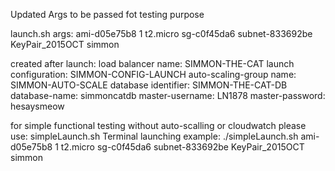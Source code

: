 Updated Args to be passed fot testing purpose

launch.sh args:
ami-d05e75b8 1 t2.micro sg-c0f45da6 subnet-833692be KeyPair_2015OCT simmon

created after launch:
load balancer name: SIMMON-THE-CAT
launch configuration: SIMMON-CONFIG-LAUNCH
auto-scaling-group name: SIMMON-AUTO-SCALE
database identifier: SIMMON-THE-CAT-DB
database-name: simmoncatdb
master-username: LN1878
master-password: hesaysmeow

for simple functional testing without auto-scalling or cloudwatch please use: simpleLaunch.sh
Terminal launching example:
./simpleLaunch.sh ami-d05e75b8 1 t2.micro sg-c0f45da6 subnet-833692be KeyPair_2015OCT simmon

